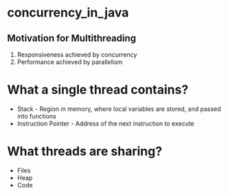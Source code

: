 # concurrency_in_java

## Motivation for Multithreading
1. Responsiveness achieved by concurrency
2. Performance achieved by parallelism


# What a single thread contains?
- Stack - Region in memory, where local variables are stored, and passed into functions
- Instruction Pointer - Address of the next instruction to execute

# What threads are sharing?
- Files
- Heap
- Code